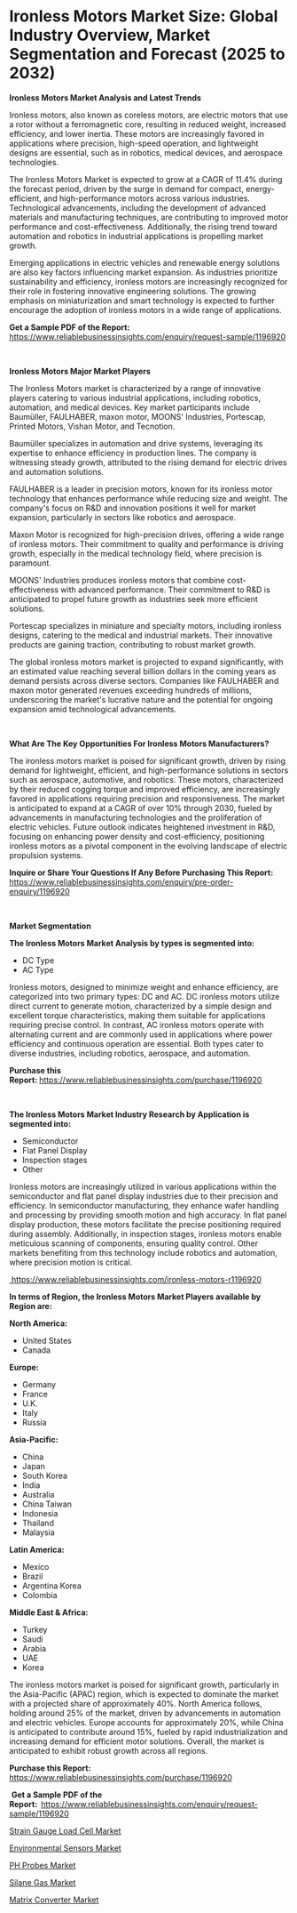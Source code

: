 <p><h1>Ironless Motors Market Size: Global Industry Overview, Market Segmentation and Forecast (2025 to 2032)</h1></p><p><strong>Ironless Motors Market Analysis and Latest Trends</strong></p>
<p><p>Ironless motors, also known as coreless motors, are electric motors that use a rotor without a ferromagnetic core, resulting in reduced weight, increased efficiency, and lower inertia. These motors are increasingly favored in applications where precision, high-speed operation, and lightweight designs are essential, such as in robotics, medical devices, and aerospace technologies.</p><p>The Ironless Motors Market is expected to grow at a CAGR of 11.4% during the forecast period, driven by the surge in demand for compact, energy-efficient, and high-performance motors across various industries. Technological advancements, including the development of advanced materials and manufacturing techniques, are contributing to improved motor performance and cost-effectiveness. Additionally, the rising trend toward automation and robotics in industrial applications is propelling market growth. </p><p>Emerging applications in electric vehicles and renewable energy solutions are also key factors influencing market expansion. As industries prioritize sustainability and efficiency, ironless motors are increasingly recognized for their role in fostering innovative engineering solutions. The growing emphasis on miniaturization and smart technology is expected to further encourage the adoption of ironless motors in a wide range of applications.</p></p>
<p><strong>Get a Sample PDF of the Report:&nbsp;</strong> <a href="https://www.reliablebusinessinsights.com/enquiry/request-sample/1196920?utm_campaign=84&utm_medium=2&utm_source=Github&utm_content=ia&utm_term=10022025&utm_id=ironless-motors">https://www.reliablebusinessinsights.com/enquiry/request-sample/1196920</a></p>
<p>&nbsp;</p>
<p><strong>Ironless Motors Major Market Players</strong></p>
<p><p>The Ironless Motors market is characterized by a range of innovative players catering to various industrial applications, including robotics, automation, and medical devices. Key market participants include Baumüller, FAULHABER, maxon motor, MOONS' Industries, Portescap, Printed Motors, Vishan Motor, and Tecnotion. </p><p>Baumüller specializes in automation and drive systems, leveraging its expertise to enhance efficiency in production lines. The company is witnessing steady growth, attributed to the rising demand for electric drives and automation solutions.</p><p>FAULHABER is a leader in precision motors, known for its ironless motor technology that enhances performance while reducing size and weight. The company's focus on R&D and innovation positions it well for market expansion, particularly in sectors like robotics and aerospace.</p><p>Maxon Motor is recognized for high-precision drives, offering a wide range of ironless motors. Their commitment to quality and performance is driving growth, especially in the medical technology field, where precision is paramount. </p><p>MOONS' Industries produces ironless motors that combine cost-effectiveness with advanced performance. Their commitment to R&D is anticipated to propel future growth as industries seek more efficient solutions.</p><p>Portescap specializes in miniature and specialty motors, including ironless designs, catering to the medical and industrial markets. Their innovative products are gaining traction, contributing to robust market growth.</p><p>The global ironless motors market is projected to expand significantly, with an estimated value reaching several billion dollars in the coming years as demand persists across diverse sectors. Companies like FAULHABER and maxon motor generated revenues exceeding hundreds of millions, underscoring the market's lucrative nature and the potential for ongoing expansion amid technological advancements.</p></p>
<p>&nbsp;</p>
<p><strong>What Are The Key Opportunities For Ironless Motors Manufacturers?</strong></p>
<p><p>The ironless motors market is poised for significant growth, driven by rising demand for lightweight, efficient, and high-performance solutions in sectors such as aerospace, automotive, and robotics. These motors, characterized by their reduced cogging torque and improved efficiency, are increasingly favored in applications requiring precision and responsiveness. The market is anticipated to expand at a CAGR of over 10% through 2030, fueled by advancements in manufacturing technologies and the proliferation of electric vehicles. Future outlook indicates heightened investment in R&D, focusing on enhancing power density and cost-efficiency, positioning ironless motors as a pivotal component in the evolving landscape of electric propulsion systems.</p></p>
<p><strong>Inquire or Share Your Questions If Any Before Purchasing This Report:</strong> <a href="https://www.reliablebusinessinsights.com/enquiry/pre-order-enquiry/1196920?utm_campaign=84&utm_medium=2&utm_source=Github&utm_content=ia&utm_term=10022025&utm_id=ironless-motors">https://www.reliablebusinessinsights.com/enquiry/pre-order-enquiry/1196920</a></p>
<p>&nbsp;</p>
<p><strong>Market Segmentation</strong></p>
<p><strong>The Ironless Motors Market Analysis by types is segmented into:</strong></p>
<p><ul><li>DC Type</li><li>AC Type</li></ul></p>
<p><p>Ironless motors, designed to minimize weight and enhance efficiency, are categorized into two primary types: DC and AC. DC ironless motors utilize direct current to generate motion, characterized by a simple design and excellent torque characteristics, making them suitable for applications requiring precise control. In contrast, AC ironless motors operate with alternating current and are commonly used in applications where power efficiency and continuous operation are essential. Both types cater to diverse industries, including robotics, aerospace, and automation.</p></p>
<p><strong>Purchase this Report:&nbsp;</strong><a href="https://www.reliablebusinessinsights.com/purchase/1196920?utm_campaign=84&utm_medium=2&utm_source=Github&utm_content=ia&utm_term=10022025&utm_id=ironless-motors">https://www.reliablebusinessinsights.com/purchase/1196920</a></p>
<p>&nbsp;</p>
<p><strong>The Ironless Motors Market Industry Research by Application is segmented into:</strong></p>
<p><ul><li>Semiconductor</li><li>Flat Panel Display</li><li>Inspection stages</li><li>Other</li></ul></p>
<p><p>Ironless motors are increasingly utilized in various applications within the semiconductor and flat panel display industries due to their precision and efficiency. In semiconductor manufacturing, they enhance wafer handling and processing by providing smooth motion and high accuracy. In flat panel display production, these motors facilitate the precise positioning required during assembly. Additionally, in inspection stages, ironless motors enable meticulous scanning of components, ensuring quality control. Other markets benefiting from this technology include robotics and automation, where precision motion is critical.</p></p>
<p><a href="https://www.reliablebusinessinsights.com/ironless-motors-r1196920?utm_campaign=84&utm_medium=2&utm_source=Github&utm_content=ia&utm_term=10022025&utm_id=ironless-motors">&nbsp;https://www.reliablebusinessinsights.com/ironless-motors-r1196920</a></p>
<p><strong>In terms of Region, the Ironless Motors Market Players available by Region are:</strong></p>
<p>
    <p> <strong> North America: </strong>
        <ul>
            <li>United States</li>
            <li>Canada</li>
        </ul>
        </p> 
    <p> <strong> Europe: </strong>
        <ul>
            <li>Germany</li>
            <li>France</li>
            <li>U.K.</li>
            <li>Italy</li>
            <li>Russia</li>
        </ul>
        </p> 
    <p> <strong> Asia-Pacific: </strong>
        <ul>
            <li>China</li>
            <li>Japan</li>
            <li>South Korea</li>
            <li>India</li>
            <li>Australia</li>
            <li>China Taiwan</li>
            <li>Indonesia</li>
            <li>Thailand</li>
            <li>Malaysia</li>
        </ul>
        </p> 
    <p> <strong> Latin America: </strong>
        <ul>
            <li>Mexico</li>
            <li>Brazil</li>
            <li>Argentina Korea</li>
            <li>Colombia</li>
        </ul>
        </p> 
    <p> <strong> Middle East & Africa: </strong>
        <ul>
            <li>Turkey</li>
            <li>Saudi</li>
            <li>Arabia</li>
            <li>UAE</li>
            <li>Korea</li>
        </ul>
    </p>
    </p>
<p><p>The ironless motors market is poised for significant growth, particularly in the Asia-Pacific (APAC) region, which is expected to dominate the market with a projected share of approximately 40%. North America follows, holding around 25% of the market, driven by advancements in automation and electric vehicles. Europe accounts for approximately 20%, while China is anticipated to contribute around 15%, fueled by rapid industrialization and increasing demand for efficient motor solutions. Overall, the market is anticipated to exhibit robust growth across all regions.</p></p>
<p><strong>Purchase this Report: </strong><a href="https://www.reliablebusinessinsights.com/purchase/1196920?utm_campaign=84&utm_medium=2&utm_source=Github&utm_content=ia&utm_term=10022025&utm_id=ironless-motors">https://www.reliablebusinessinsights.com/purchase/1196920</a></p>
<p>&nbsp;<strong>Get a Sample PDF of the Report:&nbsp;&nbsp;</strong><a href="https://www.reliablebusinessinsights.com/enquiry/request-sample/1196920?utm_campaign=84&utm_medium=2&utm_source=Github&utm_content=ia&utm_term=10022025&utm_id=ironless-motors">https://www.reliablebusinessinsights.com/enquiry/request-sample/1196920</a></p>
<p><strong></strong></p>
<p><p><a href="https://github.com/saklpelzami95/Market-Research-Report-List-1/blob/main/strain-gauge-load-cell-market.md?utm_campaign=84&utm_medium=2&utm_source=Github&utm_content=ia&utm_term=10022025&utm_id=ironless-motors">Strain Gauge Load Cell Market</a></p><p><a href="https://github.com/alejhahroch/Market-Research-Report-List-1/blob/main/environmental-sensors-market.md?utm_campaign=84&utm_medium=2&utm_source=Github&utm_content=ia&utm_term=10022025&utm_id=ironless-motors">Environmental Sensors Market</a></p><p><a href="https://github.com/zeigounjoom/Market-Research-Report-List-1/blob/main/ph-probes-market.md?utm_campaign=84&utm_medium=2&utm_source=Github&utm_content=ia&utm_term=10022025&utm_id=ironless-motors">PH Probes Market</a></p><p><a href="https://github.com/beroxiluwaya/Market-Research-Report-List-1/blob/main/silane-gas-market.md?utm_campaign=84&utm_medium=2&utm_source=Github&utm_content=ia&utm_term=10022025&utm_id=ironless-motors">Silane Gas Market</a></p><p><a href="https://github.com/geyangvayora/Market-Research-Report-List-1/blob/main/matrix-converter-market.md?utm_campaign=84&utm_medium=2&utm_source=Github&utm_content=ia&utm_term=10022025&utm_id=ironless-motors">Matrix Converter Market</a></p></p>